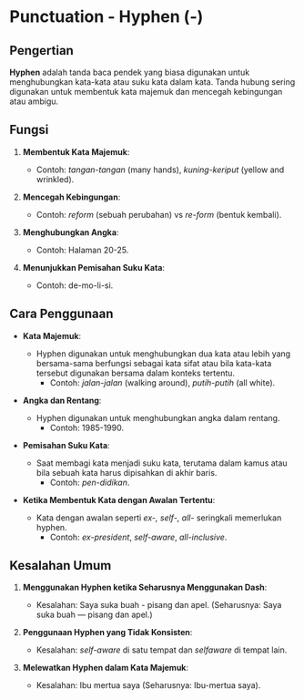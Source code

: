 # Punctuation - Hyphen (-)

## Pengertian

**Hyphen** adalah tanda baca pendek yang biasa digunakan untuk menghubungkan kata-kata atau suku kata dalam kata. Tanda hubung sering digunakan untuk membentuk kata majemuk dan mencegah kebingungan atau ambigu.

## Fungsi

1. **Membentuk Kata Majemuk**:
   - Contoh: *tangan-tangan* (many hands), *kuning-keriput* (yellow and wrinkled).

2. **Mencegah Kebingungan**:
   - Contoh: *reform* (sebuah perubahan) vs *re-form* (bentuk kembali).

3. **Menghubungkan Angka**:
   - Contoh: Halaman 20-25.

4. **Menunjukkan Pemisahan Suku Kata**:
   - Contoh: de-mo-li-si.

## Cara Penggunaan

- **Kata Majemuk**:
  - Hyphen digunakan untuk menghubungkan dua kata atau lebih yang bersama-sama berfungsi sebagai kata sifat atau bila kata-kata tersebut digunakan bersama dalam konteks tertentu.
    - Contoh: *jalan-jalan* (walking around), *putih-putih* (all white).

- **Angka dan Rentang**:
  - Hyphen digunakan untuk menghubungkan angka dalam rentang.
    - Contoh: 1985-1990.

- **Pemisahan Suku Kata**:
  - Saat membagi kata menjadi suku kata, terutama dalam kamus atau bila sebuah kata harus dipisahkan di akhir baris.
    - Contoh: *pen-didikan*.

- **Ketika Membentuk Kata dengan Awalan Tertentu**:
  - Kata dengan awalan seperti *ex-, self-, all-* seringkali memerlukan hyphen.
    - Contoh: *ex-president*, *self-aware*, *all-inclusive*.

## Kesalahan Umum

1. **Menggunakan Hyphen ketika Seharusnya Menggunakan Dash**:
   - Kesalahan: Saya suka buah - pisang dan apel. (Seharusnya: Saya suka buah — pisang dan apel.)

2. **Penggunaan Hyphen yang Tidak Konsisten**:
   - Kesalahan: *self-aware* di satu tempat dan *selfaware* di tempat lain.

3. **Melewatkan Hyphen dalam Kata Majemuk**:
   - Kesalahan: Ibu mertua saya (Seharusnya: Ibu-mertua saya).

